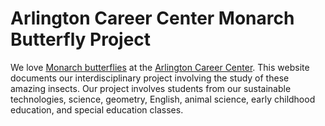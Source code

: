 # Arlington Career Center Monarch Butterfly Project 

We love [Monarch butterflies](https://en.wikipedia.org/wiki/Monarch_butterfly)
at the [Arlington Career Center](https://careercenter.apsva.us/).  This website
documents our interdisciplinary project involving the study of these
amazing insects. Our project involves students from our sustainable
technologies, science, geometry, English, animal science, early childhood
education, and special education classes.
